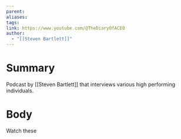 ```yaml
---
parent: 
aliases: 
tags: 
link: https://www.youtube.com/@TheDiaryOfACEO
author:
  - "[[Steven Bartlett]]"
---
```

# Summary 
Podcast by [[Steven Bartlett]] that interviews various high performing individuals.
# Body
Watch these